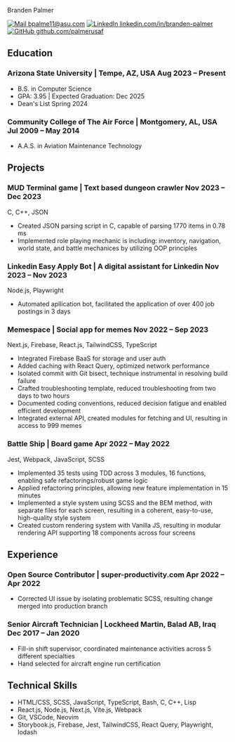 <link rel="stylesheet" type="text/css" href="resume.css">

<span class="name">Branden Palmer</span>

<span class="info"> [![Mail](https://simpleicons.org/icons/minutemailer.svg) bpalme11@asu.com](mailto:bpalme11@asu.com)
[![LinkedIn](https://simpleicons.org/icons/linkedin.svg) linkedin.com/in/branden-palmer](https://linkedin.com/in/branden-palmer)
[![GitHub](https://simpleicons.org/icons/github.svg) github.com/palmerusaf](https://github.com/palmerusaf) </span>

## Education

### Arizona State University | <location> Tempe, AZ, USA </location> <time> Aug 2023 – Present </time>

- B.S. in Computer Science
- GPA: 3.95 | Expected Graduation: Dec 2025
- Dean's List Spring 2024

### Community College of The Air Force | <location> Montgomery, AL, USA </location> <time> Jul 2009 – May 2014 </time>

- A.A.S. in Aviation Maintenance Technology

## Projects

### MUD Terminal game | <desc>Text based dungeon crawler</desc> <time>Nov 2023 – Dec 2023 </time>

<skills>C, C++, JSON</skills>

- Created JSON parsing script in C, capable of parsing 1770 items in 0.78 ms
- Implemented role playing mechanic is including: inventory, navigation, world state, and battle mechanices by
  utilizing OOP principles

### Linkedin Easy Apply Bot | <desc>A digital assistant for Linkedin</desc> <time>Nov 2023 – Nov 2023</time>

<skills>Node.js, Playwright</skills>

- Automated apllication bot, facilitated the application of over 400 job postings in 3 days

### Memespace | <desc>Social app for memes</desc> <time>Nov 2022 – Sep 2023 </time>

<skills> Next.js, Firebase, React.js, TailwindCSS, TypeScript </skills>

- Integrated Firebase BaaS for storage and user auth
- Added caching with React Query, optimized network performance
- Isolated commit with Git bisect, technique instrumental in resolving build failure
- Crafted troubleshooting template, reduced troubleshooting from two days to two hours
- Documented coding conventions, reduced decision fatigue and enabled efficient development
- Integrated external API, created modules for fetching and UI, resulting in access to 999 memes

### Battle Ship | <desc>Board game</desc> <time>Apr 2022 – May 2022 </time>

<skills>Jest, Webpack, JavaScript, SCSS</skills>

- Implemented 35 tests using TDD across 3 modules, 16 functions, enabling safe refactorings/robust game logic
- Applied refactoring principles, allowing new feature implementation in 15 minutes
- Implemented a style system using SCSS and the BEM method, with separate files for each screen, resulting in a coherent, easy-to-use, high-quality style system
- Created custom rendering system with Vanilla JS, resulting in modular rendering API supporting 18 components across four screens

## Experience

### Open Source Contributor | <location>super-productivity.com</location> <time>Apr 2022 – Apr 2022</time>

- Corrected UI issue by isolating problematic SCSS, resulting change merged into production branch

### Senior Aircraft Technician | <location>Lockheed Martin, Balad AB, Iraq</location> <time>Dec 2017 – Jan 2020</time>

- Fill-in shift supervisor, coordinated maintenance activities across 5 different specialties
- Hand selected for aircraft engine run certification

## Technical Skills

- HTML/CSS, SCSS, JavaScript, TypeScript, Bash, C, C++, Lisp
- React.js, Node.js, Next.js, Vite.js, Webpack
- Git, VSCode, Neovim
- Storybook.js, Firebase, Jest, TailwindCSS, React Query, Playwright, lodash
